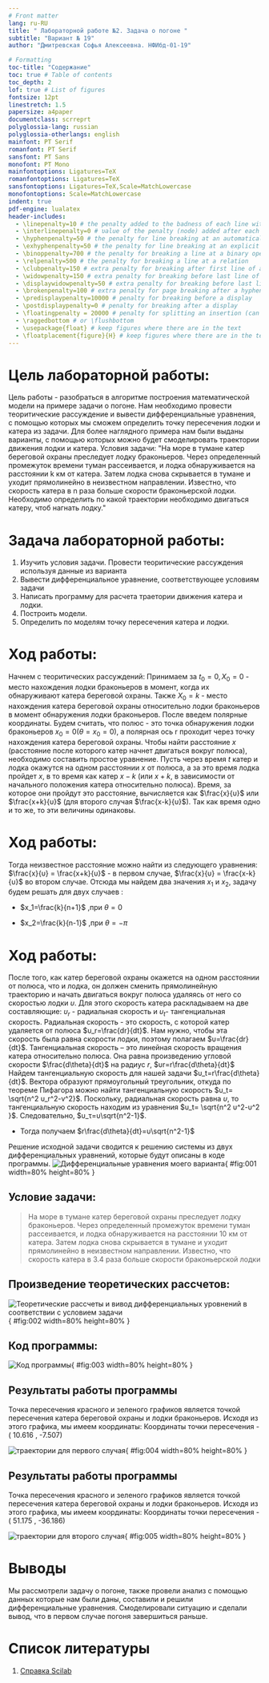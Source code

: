 ```yaml
---
# Front matter
lang: ru-RU
title: " Лабораторной работе №2. Задача о погоне "
subtitle: "Вариант № 19"
author: "Дмитревская Софья Алексеевна. НФИбд-01-19"

# Formatting
toc-title: "Содержание"
toc: true # Table of contents
toc_depth: 2
lof: true # List of figures
fontsize: 12pt
linestretch: 1.5
papersize: a4paper
documentclass: scrreprt
polyglossia-lang: russian
polyglossia-otherlangs: english
mainfont: PT Serif
romanfont: PT Serif
sansfont: PT Sans
monofont: PT Mono
mainfontoptions: Ligatures=TeX
romanfontoptions: Ligatures=TeX
sansfontoptions: Ligatures=TeX,Scale=MatchLowercase
monofontoptions: Scale=MatchLowercase
indent: true
pdf-engine: lualatex
header-includes:
  - \linepenalty=10 # the penalty added to the badness of each line within a paragraph (no associated penalty node) Increasing the υalue makes tex try to haυe fewer lines in the paragraph.
  - \interlinepenalty=0 # υalue of the penalty (node) added after each line of a paragraph.
  - \hyphenpenalty=50 # the penalty for line breaking at an automatically inserted hyphen
  - \exhyphenpenalty=50 # the penalty for line breaking at an explicit hyphen
  - \binoppenalty=700 # the penalty for breaking a line at a binary operator
  - \relpenalty=500 # the penalty for breaking a line at a relation
  - \clubpenalty=150 # extra penalty for breaking after first line of a paragraph
  - \widowpenalty=150 # extra penalty for breaking before last line of a paragraph
  - \displaywidowpenalty=50 # extra penalty for breaking before last line before a display math
  - \brokenpenalty=100 # extra penalty for page breaking after a hyphenated line
  - \predisplaypenalty=10000 # penalty for breaking before a display
  - \postdisplaypenalty=0 # penalty for breaking after a display
  - \floatingpenalty = 20000 # penalty for splitting an insertion (can only be split footnote in standard LaTeX)
  - \raggedbottom # or \flushbottom
  - \usepackage{float} # keep figures where there are in the text
  - \floatplacement{figure}{H} # keep figures where there are in the text
---
```


# Цель лабораторной работы:

Цель работы - разобраться в алгоритме построения математической модели на примере задачи о погоне. Нам необходимо провести теоритические рассуждение и вывести дифференциальные уравнения, с помощью которых мы сможем определить точку пересечения лодки и катера из задачи. 
Для более наглядного примера нам были выданы варианты, с помощью которых можно будет смоделировать траектории движения лодки и катера. 
Условия задачи: "На море в тумане катер береговой охраны преследует лодку браконьеров. Через определенный промежуток времени туман рассеивается, и лодка обнаруживается на расстоянии k км от катера. Затем лодка снова скрывается в тумане и уходит прямолинейно в неизвестном направлении. Известно, что скорость катера в n раза больше скорости браконьерской лодки. 
Необходимо определить по какой траектории необходимо двигаться катеру, чтоб нагнать лодку." 


# Задача лабораторной работы:

1. Изучить условия задачи. Провести теоритические рассуждения используя данные из варианта
2. Вывести дифференциальное уравнение, соответствующее условиям задачи
3. Написать программу для расчета траетории движения катера и лодки.
4. Построить модели.
5. Определить по моделям точку пересечения катера и лодки.

# Ход работы: 

Начнем с теоритических рассуждений: 
Принимаем за $t_0=0, X_0=0$  - место нахождения лодки браконьеров в момент, когда их обнаруживают катера береговой охраны. 
Также $X_0=k$   - место нахождения катера береговой охраны относительно лодки браконьеров в момент обнаружения лодки браконьеров.
После введем полярные координаты. Будем считать, что полюс - это точка обнаружения лодки браконьеров $x_0=0 (\theta=x_0=0)$, а полярная ось r проходит через точку нахождения катера береговой охраны.
Чтобы найти расстояние $x$ (расстояние после которого катер начнет двигаться вокруг полюса), необходимо составить простое уравнение. 
Пусть через время $t$ катер и лодка окажутся на одном расстоянии $x$ от полюса, а за это время лодка пройдет $x$, в то время как катер $x-k$ (или $x+k$, в зависимости от начального положения катера относительно полюса). 
Время, за которое они пройдут это расстояние, вычисляется как $\frac{x}{υ}$ или $\frac{x+k}{υ}$ (для второго случая $\frac{x-k}{υ}$).  Так как время одно и то же, то эти величины одинаковы. 


# Ход работы:

Тогда неизвестное расстояние можно найти из следующего уравнения:  $\frac{x}{υ} = \frac{x+k}{υ}$ - в первом случае, $\frac{x}{υ} =  \frac{x-k}{υ}$ во втором случае.
Отсюда мы найдем два значения $x_1$ и $x_2$, задачу будем решать для двух случаев : 

* $x_1=\frac{k}{n+1}$ ,при $\theta=0$

* $x_2=\frac{k}{n-1}$ ,при $\theta=-\pi$

# Ход работы: 

После того, как катер береговой охраны окажется на одном расстоянии от полюса, что и лодка, он должен сменить прямолинейную траекторию и начать двигаться вокруг полюса удаляясь от него со скоростью лодки $υ$. Для этого скорость катера раскладываем на две составляющие: $υ_r$ - радиальная скорость и $υ_t$- тангенциальная скорость. Радиальная скорость - это скорость, с которой катер удаляется от полюса $υ_r=\frac{dr}{dt}$. Нам нужно, чтобы эта скорость была равна скорости лодки, поэтому полагаем $υ=\frac{dr}{dt}$.
Тангенциальная скорость – это линейная скорость вращения катера относительно полюса. Она равна произведению угловой скорости $\frac{d\theta}{dt}$  на радиус $r$, $υr=r\frac{d\theta}{dt}$
Найдем тангенциальную скорость для нашей задачи $υ_t=r\frac{d\theta}{dt}$.
Вектора образуют прямоугольный треугольник, откуда по теореме Пифагора можно найти тангенциальную скорость $υ_t= \sqrt{n^2 υ_r^2-v^2}$. Поскольку, радиальная скорость равна $υ$, то тангенциальную скорость находим из уравнения $υ_t= \sqrt{n^2 υ^2-υ^2 }$. Следовательно, $υ_τ=υ\sqrt{n^2-1}$.

* Тогда получаем $r\frac{d\theta}{dt}=υ\sqrt{n^2-1}$

Решение исходной задачи сводится к решению системы из двух дифференциальных уравнений, которые будут описаны в коде программы. 
![Дифференциальные уравнения моего варианта](image/0.jpg){ #fig:001 width=80% height=80% }

## Условие задачи:

> На море в тумане катер береговой охраны преследует лодку браконьеров.
Через определенный промежуток времени туман рассеивается, и лодка обнаруживается на расстоянии 10 км от катера. 
Затем лодка снова скрывается в тумане и уходит прямолинейно в неизвестном направлении. 
Известно, что скорость катера в 3.4 раза больше скорости браконьерской лодки


## Произведение теоретических рассчетов: 
![Теоретические рассчеты и вивод дифференциальных уровнений в соответствии с условием задачи](image/1.jpg){ #fig:002 width=80% height=80% }

## Код программы: 

![Код программы](image/2.jpg){ #fig:003 width=80% height=80% }

## Результаты работы программы
Точка пересечения красного и зеленого графиков является точкой пересечения катера береговой охраны и лодки браконьеров. Исходя из этого графика, мы имеем координаты: 
Координаты точки пересечения - ( 10.616 , -7.507)

![траектории для первого случая](image/3.jpg){ #fig:004 width=80% height=80% }

## Результаты работы программы
Точка пересечения красного и зеленого графиков является точкой пересечения катера береговой охраны и лодки браконьеров. Исходя из этого графика, мы имеем координаты: 
Координаты точки пересечения - ( 51.175 , -36.186)

![траектории для второго случая](image/4.jpg){ #fig:005 width=80% height=80% }


# Выводы

Мы рассмотрели задачу о погоне, также провели анализ с помощью данных которые нам были даны, составили и решили дифференциальные уравнения. Смоделировали ситуацию и сделали вывод, что в первом случае погоня завершиться раньше. 

# Список литературы
1. [Справка Scilab](https://help.scilab.org/docs/6.0.0/ru_RU/) 